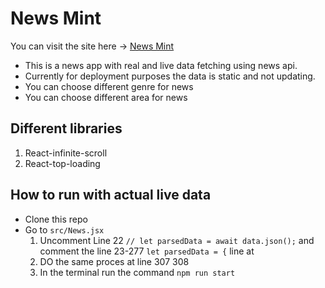 # News Mint

You can visit the site here -> [News Mint]( )

- This is a news app with real and live data fetching using news api. 
- Currently for deployment purposes the data is static and not updating.
- You can choose different genre for news
- You can choose different area for news


## Different libraries
  1. React-infinite-scroll
  2. React-top-loading


## How to run with actual live data
- Clone this repo
- Go to `src/News.jsx` 
  1. Uncomment Line 22 `// let parsedData = await data.json();` and comment the line 23-277 `let parsedData = {` line at
  2. DO the same proces at line 307 308
  3. In the terminal run the command `npm run start`
